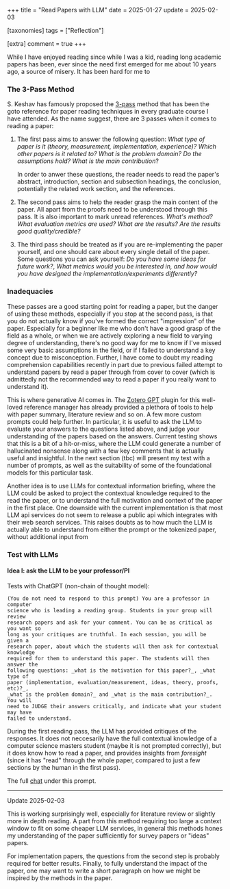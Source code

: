 +++
title = "Read Papers with LLM"
date = 2025-01-27
update = 2025-02-03

[taxonomies]
tags = ["Reflection"]

[extra]
comment = true
+++

While I have enjoyed reading since while I was a kid, reading long academic papers has been,
ever since the need first emerged for me about 10 years ago, a source of misery. It has been
hard for me to 

### The 3-Pass Method

S. Keshav has famously proposed the
[3-pass](http://ccr.sigcomm.org/online/files/p83-keshavA.pdf) method that has
been the goto reference for paper reading techniques in every graduate course I
have attended. As the name suggest, there are 3 passes when it comes to reading
a paper:

1. The first pass aims to answer the following question:
    _What type of paper is it (theory, measurement, implementation,
experience)?_ _Which other papers is it related to? What is the problem
domain?_ _Do the assumptions hold?_ _What is the main contribution_?

    In order to anwer these questions, the reader needs to read the
    paper's abstract, introduction, section and subsection headings,
    the conclusion, potentially the related work section, and the references.

2. The second pass aims to help the reader grasp the main content of the paper.
    All apart from the proofs need to be understood through this pass. It is also
    important to mark unread references.
    _What's method?_ _What evaluation metrics are used?_ _What are the results?_
    _Are the results good quality/credible?_

3. The third pass should be treated as if you are re-implementing the paper
   yourself, and one should care about every single detail of the paper.
   Some questions you can ask yourself: _Do you have some ideas for future work?_,
   _What metrics would you be interested in, and how would you have designed the
   implementation/experiments differently?_

### Inadequacies

These passes are a good starting point for reading a paper, but the danger of
using these methods, especially if you stop at the second pass, is that you do
not actually know if you've formed the correct "impression" of the paper.
Especially for a beginner like me who don't have a good grasp of the field as a
whole, or when we are actively exploring a new field to varying degree of understanding,
there's no good way for me to know if I've missed some very basic assumptions
in the field, or if I failed to understand a key concept due to misconception.
Further, I have come to doubt my reading comprehension capabilities recently
in part due to previous failed attempt to understand papers by read a paper
through from cover to cover (which is admittedly not the recommended way to
read a paper if you really want to understand it).

This is where generative AI comes in. The [Zotero
GPT](https://github.com/MuiseDestiny/zotero-gpt) plugin for this well-loved
reference manager has already provided a plethora of tools to help with paper
summary, literature review and so on. A few more custom prompts could help
further. In particular, it is useful to ask the LLM to evaluate your answers to
the questions listed above, and judge your understanding of the papers based on
the answers. Current testing shows that this is a bit of a hit-or-miss, where
the LLM could generate a number of hallucinated nonsense along with a few key
comments that is actually useful and insightful. In the next section (tbc) will
present my test with a number of prompts, as well as the suitability of some of the
foundational models for this particular task.

Another idea is to use LLMs for contextual information briefing, where the LLM
could be asked to project the contextual knowledge required to the read the paper,
or to understand the full motivation and context of the paper in the first place.
One downside with the current implementation is that most LLM api services do not
seem to release a public api which integrates with their web search services. This
raises doubts as to how much the LLM is actually able to understand from either the
prompt or the tokenized paper, without additional input from 

### Test with LLMs

#### Idea I: ask the LLM to be your professor/PI

Tests with ChatGPT (non-chain of thought model):
```
(You do not need to respond to this prompt) You are a professor in computer
science who is leading a reading group. Students in your group will review
research papers and ask for your comment. You can be as critical as you want so
long as your critiques are truthful. In each session, you will be given a
research paper, about which the students will then ask for contextual knowledge
required for them to understand this paper. The students will then answer the
following questions: _what is the motivation for this paper?_, _what type of
paper (implementation, evaluation/measurement, ideas, theory, proofs, etc)?_,
_what is the problem domain?_ and _what is the main contribution?_. You will
need to JUDGE their answers critically, and indicate what your student may have
failed to understand.
```

During the first reading pass, the LLM has provided critiques of the responses.
It does not neccesarily have the full contextual knowledge of a computer
science masters student (maybe it is not prompted correctly), but it does
know how to read a paper, and provides insights from _foresight_ (since it
has "read" through the whole paper, compared to just a few sections by the
human in the first pass).

The full [chat](https://chatgpt.com/share/6797ad48-1b2c-800d-950e-fb4d301f5236) under
this prompt.

---

Update 2025-02-03

This is working surprisingly well, especially for literature review or
slightly more in depth reading. A part from this method requiring too
large a context window to fit on some cheaper LLM services, in general
this methods hones my understanding of the paper sufficiently for
survey papers or "ideas" papers.

For implementation papers, the questions from the second step is probably
required for better results. Finally, to fully understand the impact
of the paper, one may want to write a short paragraph on how we might
be inspired by the methods in the paper.
